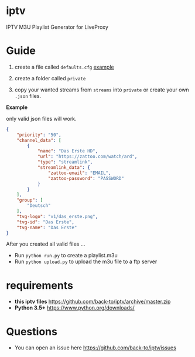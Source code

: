# iptv

IPTV M3U Playlist Generator for LiveProxy

# Guide

1. create a file called `defaults.cfg` [example](https://github.com/back-to/iptv/blob/master/example/defaults.example.cfg)

2. create a folder called `private`

3. copy your wanted streams from `streams` into `private`
   or create your own `.json` files.

**Example**

only valid json files will work.

```json
{
    "priority": "50",
    "channel_data": [
        {
            "name": "Das Erste HD",
            "url": "https://zattoo.com/watch/ard",
            "type": "streamlink",
            "streamlink_data": {
                "zattoo-email": "EMAIL",
                "zattoo-password": "PASSWORD"
            }
        }
    ],
    "group": [
        "Deutsch"
    ],
    "tvg-logo": "v1/das_erste.png",
    "tvg-id": "Das Erste",
    "tvg-name": "Das Erste"
}
```

After you created all valid files ...

- Run `python run.py` to create a playlist.m3u
- Run `python upload.py` to upload the m3u file to a ftp server

# requirements

- **this iptv files** https://github.com/back-to/iptv/archive/master.zip
- **Python 3.5+** https://www.python.org/downloads/

# Questions

- You can open an issue here https://github.com/back-to/iptv/issues
